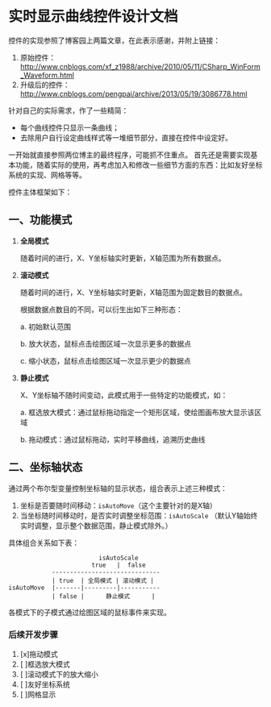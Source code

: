 # 实时显示曲线控件设计文档 #

控件的实现参照了博客园上两篇文章，在此表示感谢，并附上链接：

1. 原始控件：http://www.cnblogs.com/xf_z1988/archive/2010/05/11/CSharp_WinForm_Waveform.html
2. 升级后的控件：http://www.cnblogs.com/pengpai/archive/2013/05/19/3086778.html

针对自己的实际需求，作了一些精简：
 
 + 每个曲线控件只显示一条曲线；
 + 去除用户自行设定曲线样式等一堆细节部分，直接在控件中设定好。

一开始就直接参照两位博主的最终程序，可能抓不住重点。
首先还是需要实现基本功能，随着实际的使用，再考虑加入和修改一些细节方面的东西：比如友好坐标系统的实现、网格等等。

控件主体框架如下：
## 一、功能模式 ##
1. **全局模式**

	随着时间的进行，X、Y坐标轴实时更新，X轴范围为所有数据点。

2. **滚动模式**

	随着时间的进行，X、Y坐标轴实时更新，X轴范围为固定数目的数据点。

	根据数据点数目的不同，可以衍生出如下三种形态：

	a. 初始默认范围
	
	b. 放大状态，鼠标点击绘图区域一次显示更多的数据点
	
	c. 缩小状态，鼠标点击绘图区域一次显示更少的数据点

3. **静止模式**

	X、Y坐标轴不随时间变动，此模式用于一些特定的功能模式，如：

	a. 框选放大模式：通过鼠标拖动指定一个矩形区域，使绘图画布放大显示该区域
	
	b. 拖动模式：通过鼠标拖动，实时平移曲线，追溯历史曲线

## 二、坐标轴状态 ##

通过两个布尔型变量控制坐标轴的显示状态，组合表示上述三种模式：

1.	坐标是否要随时间移动：`isAutoMove`（这个主要针对的是X轴）
2.	当坐标随时间移动时，是否实时调整坐标范围：`isAutoScale`
（默认Y轴始终实时调整，显示整个数据范围，静止模式除外。）

具体组合关系如下表：

							 isAutoScale
						   true	  |  false
				------------------------------
				| true	| 全局模式 | 滚动模式 |
	isAutoMove	|-------|---------|-----------
				| false	|	   静止模式		 |

各模式下的子模式通过绘图区域的鼠标事件来实现。


### 后续开发步骤 ###

1.	[x]拖动模式
2.	[ ]框选放大模式
3.	[ ]滚动模式下的放大缩小
4.	[ ]友好坐标系统
5.	[ ]网格显示


